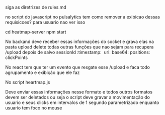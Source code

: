 siga as diretrizes de rules.md

no script do javascript no pulsalytics tem como  remover a exibicao dessas requisicoes? para usuario nao ver isso

cd heatmap-server
npm start


No backand deve receber essas informações do socket e grava elas na pasta upload delete todas outras funções que nao sejam para recupera /upload depois de salvo sessionId :timestamp:  url: 
base64:
positions:
clickPoints

No react tem que ter um evento que resgate esse /upload e faca todo agrupamento e exibição que ele faz


No script heartmap.js

Deve enviar essas informações nesse formato e todos outros formatos devem ser deletados ou seja o script deve gravar a movimentação do usuario e seus clicks em intervalos de 1 segundo parametrizado enquanto usuario tem foco no mouse 